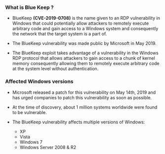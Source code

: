### What is Blue Keep ?

- BlueKeep __(CVE-2019-0708)__ is the name given to an RDP vulnerability in Windows that could potentially allow attackers to remotely execute arbitrary code and gain access to a Windows system and consequently the network that the target system is a part of.

- The BlueKeep vulnerability was made public by Microsoft in May 2019.

- The BlueKeep exploit takes advantage of a vulnerability in the Windows RDP protocol that allows attackers to gain access to a chunk of kernel memory consequently allowing them to remotely execute arbitrary code at the system level without authentication.

### Affected Windows versions

- Microsoft released a patch for this vulnerability on May 14th, 2019 and has urged companies to patch this vulnerability as soon as possible. 

- At the time of discovery, about 1 million systems worldwide were found to be vulnerable.

- The BlueKeep vulnerability affects multiple versions of Windows:
	+ XP
	+ Vista
	+ Windows 7
	+ Windows Server 2008 & R2

